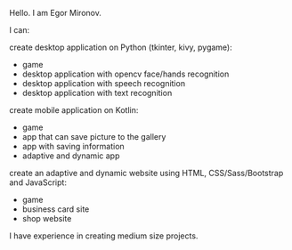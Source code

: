Hello. I am Egor Mironov. 

I can:

create desktop application on Python (tkinter, kivy, pygame):
- game
- desktop application with opencv face/hands recognition
- desktop application with speech recognition
- desktop application with text recognition

create mobile application on Kotlin:
- game
- app that can save picture to the gallery
- app with saving information
- adaptive and dynamic app

create an adaptive and dynamic website using HTML, CSS/Sass/Bootstrap and JavaScript:
- game
- business card site
- shop website


I have experience in creating medium size projects.
